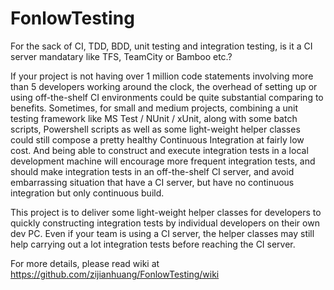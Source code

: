 # FonlowTesting

For the sack of CI, TDD, BDD, unit testing and integration testing, is it a CI server mandatary like TFS, TeamCity or Bamboo etc.? 

If your project is not having over 1 million code statements involving more than 5 developers working around the clock, the overhead of setting up or using off-the-shelf CI environments could be quite substantial comparing to benefits. Sometimes, for small and medium projects, combining a unit testing framework like MS Test / NUnit / xUnit, along with some batch scripts, Powershell scripts as well as some light-weight helper classes could still compose a pretty healthy Continuous Integration at fairly low cost. And being able to construct and execute integration tests in a local development machine will encourage more frequent integration tests, and should make integration tests in an off-the-shelf CI server, and avoid embarrassing situation that have a CI server, but have no continuous integration but only continuous build.

This project is to deliver some light-weight helper classes for developers to quickly constructing integration tests by individual developers on their own dev PC. Even if your team is using a CI server, the helper classes may still help carrying out a lot integration tests before reaching the CI server.

For more details, please read wiki at https://github.com/zijianhuang/FonlowTesting/wiki

